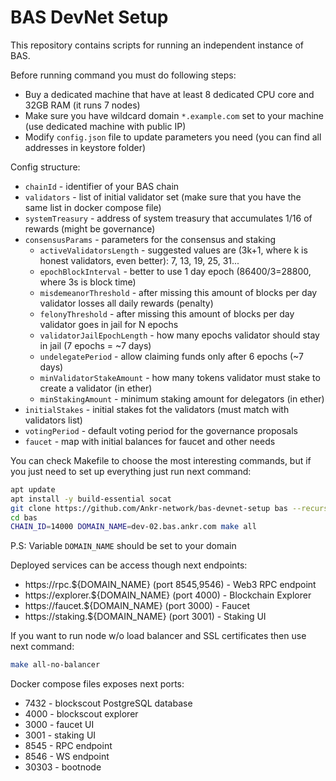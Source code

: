 BAS DevNet Setup
===============

This repository contains scripts for running an independent instance of BAS.

Before running command you must do following steps:
- Buy a dedicated machine that have at least 8 dedicated CPU core and 32GB RAM (it runs 7 nodes)
- Make sure you have wildcard domain `*.example.com` set to your machine (use dedicated machine with public IP)
- Modify `config.json` file to update parameters you need (you can find all addresses in keystore folder)

Config structure:
- `chainId` - identifier of your BAS chain
- `validators` - list of initial validator set (make sure that you have the same list in docker compose file)
- `systemTreasury` - address of system treasury that accumulates 1/16 of rewards (might be governance)
- `consensusParams` - parameters for the consensus and staking
  - `activeValidatorsLength` - suggested values are (3k+1, where k is honest validators, even better): 7, 13, 19, 25, 31...
  - `epochBlockInterval` - better to use 1 day epoch (86400/3=28800, where 3s is block time)
  - `misdemeanorThreshold` - after missing this amount of blocks per day validator losses all daily rewards (penalty)
  - `felonyThreshold` - after missing this amount of blocks per day validator goes in jail for N epochs
  - `validatorJailEpochLength` - how many epochs validator should stay in jail (7 epochs = ~7 days)
  - `undelegatePeriod` - allow claiming funds only after 6 epochs (~7 days)
  - `minValidatorStakeAmount` - how many tokens validator must stake to create a validator (in ether)
  - `minStakingAmount` - minimum staking amount for delegators (in ether)
- `initialStakes` - initial stakes fot the validators (must match with validators list)
- `votingPeriod` - default voting period for the governance proposals
- `faucet` - map with initial balances for faucet and other needs

You can check Makefile to choose the most interesting commands, but if you just need to set up everything just run next command:

```bash
apt update
apt install -y build-essential socat
git clone https://github.com/Ankr-network/bas-devnet-setup bas --recursive
cd bas
CHAIN_ID=14000 DOMAIN_NAME=dev-02.bas.ankr.com make all
```

P.S: Variable `DOMAIN_NAME` should be set to your domain

Deployed services can be access though next endpoints:
- https://rpc.${DOMAIN_NAME} (port 8545,9546) - Web3 RPC endpoint
- https://explorer.${DOMAIN_NAME} (port 4000) - Blockchain Explorer
- https://faucet.${DOMAIN_NAME} (port 3000) - Faucet
- https://staking.${DOMAIN_NAME} (port 3001) - Staking UI

If you want to run node w/o load balancer and SSL certificates then use next command:
```bash
make all-no-balancer
```

Docker compose files exposes next ports:
- 7432 - blockscout PostgreSQL database
- 4000 - blockscout explorer
- 3000 - faucet UI
- 3001 - staking UI
- 8545 - RPC endpoint
- 8546 - WS endpoint
- 30303 - bootnode